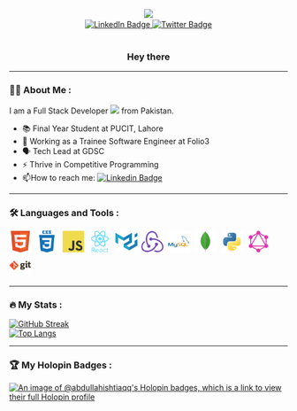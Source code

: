 <div id="header" align="center">
  <img src="https://media.giphy.com/media/v1.Y2lkPTc5MGI3NjExOXBsYnMxeXp1dXl2ZTk0Ym94eGhtOGt1aHlhcTN5b3NsbTE3NTJqZyZlcD12MV9pbnRlcm5hbF9naWZfYnlfaWQmY3Q9cw/M9gbBd9nbDrOTu1Mqx/giphy.gif" width="100"/>
  <div id="badges">
  <a href="https://www.linkedin.com/in/abdullahishtiaqq/">
    <img src="https://img.shields.io/badge/LinkedIn-blue?style=for-the-badge&logo=linkedin&logoColor=white" alt="LinkedIn Badge"/>
  </a>
  <a href="https://twitter.com/abdr_272">
    <img src="https://img.shields.io/badge/Twitter-blue?style=for-the-badge&logo=twitter&logoColor=white" alt="Twitter Badge"/>
  </a>
  </div>
  <img src="https://komarev.com/ghpvc/?username=abdullahishtiaqq&style=flat-square&color=blue" alt=""/>
  <h3>
    Hey there
  </h3>
</div>

---

### :man_technologist: About Me :
I am a Full Stack Developer <img src="https://media.giphy.com/media/WUlplcMpOCEmTGBtBW/giphy.gif" width="30"> from Pakistan.
- :books: Final Year Student at PUCIT, Lahore
- :telescope: Working as a Trainee Software Engineer at Folio3
- :speaking_head: Tech Lead at GDSC
- :zap: Thrive in Competitive Programming
- :mailbox:How to reach me: [![Linkedin Badge](https://img.shields.io/badge/-AbdullahIshtiaqq-blue?style=flat&logo=Linkedin&logoColor=white)](https://www.linkedin.com/in/abdullahishtiaqq/)

---

### :hammer_and_wrench: Languages and Tools :
<div>
  <img src="https://github.com/devicons/devicon/blob/master/icons/html5/html5-original.svg" title="HTML5" alt="HTML" width="40" height="40"/>&nbsp;
  <img src="https://github.com/devicons/devicon/blob/master/icons/css3/css3-plain-wordmark.svg"  title="CSS3" alt="CSS" width="40" height="40"/>&nbsp;
  <img src="https://github.com/devicons/devicon/blob/master/icons/javascript/javascript-original.svg" title="JavaScript" alt="JavaScript" width="40" height="40"/>&nbsp;
  <img src="https://github.com/devicons/devicon/blob/master/icons/react/react-original-wordmark.svg" title="React" alt="React" width="40" height="40"/>&nbsp;
  <img src="https://github.com/devicons/devicon/blob/master/icons/materialui/materialui-original.svg" title="Material UI" alt="Material UI" width="40" height="40"/>&nbsp;
  <img src="https://github.com/devicons/devicon/blob/master/icons/redux/redux-original.svg" title="Redux" alt="Redux " width="40" height="40"/>&nbsp;
  <img src="https://github.com/devicons/devicon/blob/master/icons/mysql/mysql-original-wordmark.svg" title="MySQL"  alt="MySQL" width="40" height="40"/>&nbsp;
  <img src="https://github.com/devicons/devicon/blob/master/icons/mongodb/mongodb-original.svg" title="MongoDb" alt="mongoDb" width="40" height="40"/>&nbsp;
  <img src="https://github.com/devicons/devicon/blob/master/icons/python/python-original.svg" title="Python" alt="python" width="40" height="40"/>&nbsp;
  <img src="https://github.com/devicons/devicon/blob/master/icons/graphql/graphql-plain.svg" title="GraphQL" alt="graphql" width="40" height="40"/>&nbsp;
  <img src="https://github.com/devicons/devicon/blob/master/icons/git/git-original-wordmark.svg" title="Git" **alt="Git" width="40" height="40"/>
</div>

---

### :fire: My Stats :
[![GitHub Streak](http://github-readme-streak-stats.herokuapp.com?user=abdullahishtiaqq&theme=nightowl)](https://git.io/streak-stats)
<br>
[![Top Langs](https://github-readme-stats.vercel.app/api/top-langs/?username=abdullahishtiaqq&layout=compact&theme=vision-friendly-dark)](https://github.com/anuraghazra/github-readme-stats)

---

### :trophy: My Holopin Badges :
  
[![An image of @abdullahishtiaqq's Holopin badges, which is a link to view their full Holopin profile](https://holopin.me/abdullahishtiaqq)](https://holopin.io/@abdullahishtiaqq)
